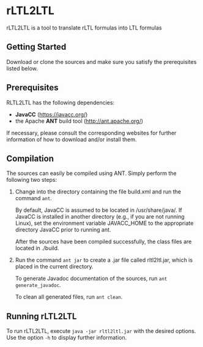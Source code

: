 rLTL2LTL
========
rLTL2LTL is a tool to translate rLTL formulas into LTL formulas


Getting Started
---------------
Download or clone the sources and make sure you satisfy the prerequisites listed
below.


Prerequisites
-------------
RLTL2LTL has the following dependencies:

* **JavaCC** (https://javacc.org/)
* the Apache **ANT** build tool (http://ant.apache.org/)

If necessary, please consult the corresponding
websites for further information of how to download and/or install them.


Compilation
-----------
The sources can easily be compiled using ANT. Simply perform the following two
steps:

1.  Change into the directory containing the file build.xml and run the command
    `ant`.

    By default, JavaCC is assumed to be located in /usr/share/java/. If JavaCC
    is installed in another directory (e.g., if you are not running Linux), set
    the environment variable JAVACC_HOME to the appropriate directory JavaCC
    prior to running ant.

    After the sources have been compiled successfully, the class files are
    located in ./build.

2. Run the command `ant jar` to create a .jar file called rltl2ltl.jar, which is
   placed in the current directory.

    To generate Javadoc documentation of the sources, run
    `ant generate_javadoc`.

    To clean all generated files, run `ant clean`.


Running rLTL2LTL
----------------
To run rLTL2LTL, execute `java -jar rltl2ltl.jar` with the desired options. Use
the option `-h` to display further information.

